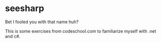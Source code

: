 # seesharp
Bet I fooled you with that name huh?

This is some exercises from codeschool.com to familiarize myself with .net and c#.
